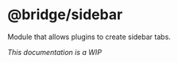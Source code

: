# @bridge/sidebar

Module that allows plugins to create sidebar tabs.

_This documentation is a WIP_
